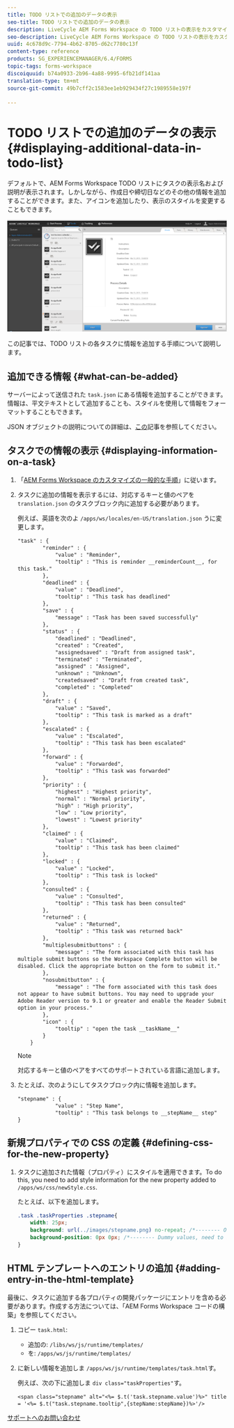```yaml
---
title: TODO リストでの追加のデータの表示
seo-title: TODO リストでの追加のデータの表示
description: LiveCycle AEM Forms Workspace の TODO リストの表示をカスタマイズして、デフォルト以外の情報を表示する方法。
seo-description: LiveCycle AEM Forms Workspace の TODO リストの表示をカスタマイズして、デフォルト以外の情報を表示する方法。
uuid: 4c678d9c-7794-4b62-8705-d62c7780c13f
content-type: reference
products: SG_EXPERIENCEMANAGER/6.4/FORMS
topic-tags: forms-workspace
discoiquuid: b74a0933-2b96-4a88-9995-6fb21df141aa
translation-type: tm+mt
source-git-commit: 49b7cff2c1583ee1eb929434f27c1989558e197f

---
```



# TODO リストでの追加のデータの表示 {#displaying-additional-data-in-todo-list}

デフォルトで、AEM Forms Workspace TODO リストにタスクの表示名および説明が表示されます。しかしながら、作成日や締切日などのその他の情報を追加することができます。また、アイコンを追加したり、表示のスタイルを変更することもできます。

![デフォルト設定を表示する HTML Workspace の「TODO」タブ](assets/html-todo-list.png)

この記事では、TODO リストの各タスクに情報を追加する手順について説明します。

## 追加できる情報 {#what-can-be-added}

サーバーによって送信された `task.json` にある情報を追加することができます。情報は、平文テキストとして追加することも、スタイルを使用して情報をフォーマットすることもできます。

JSON オブジェクトの説明についての詳細は、[この](/help/forms/using/html-workspace-json-object-description.md)記事を参照してください。

## タスクでの情報の表示 {#displaying-information-on-a-task}

1. 「[AEM Forms Workspace のカスタマイズの一般的な手順](/help/forms/using/generic-steps-html-workspace-customization.md)」に従います。
1. タスクに追加の情報を表示するには、対応するキーと値のペアを `translation.json` のタスクブロック内に追加する必要があります。

   例えば、英語を次のよ `/apps/ws/locales/en-US/translation.json` うに変更します。

   ```
   "task" : {
           "reminder" : {
               "value" : "Reminder",
               "tooltip" : "This is reminder __reminderCount__, for this task."
           },
           "deadlined" : {
               "value" : "Deadlined",
               "tooltip" : "This task has deadlined"
           },
           "save" : {
               "message" : "Task has been saved successfully"
           },
           "status" : {
               "deadlined" : "Deadlined",
               "created" : "Created",
               "assignedsaved" : "Draft from assigned task",
               "terminated" : "Terminated",
               "assigned" : "Assigned",
               "unknown" : "Unknown",
               "createdsaved" : "Draft from created task",
               "completed" : "Completed"
           },
           "draft" : {
               "value" : "Saved",
               "tooltip" : "This task is marked as a draft"
           },
           "escalated" : {
               "value" : "Escalated",
               "tooltip" : "This task has been escalated"
           },
           "forward" : {
               "value" : "Forwarded",
               "tooltip" : "This task was forwarded"
           },
           "priority" : {
               "highest" : "Highest priority",
               "normal" : "Normal priority",
               "high" : "High priority",
               "low" : "Low priority",
               "lowest" : "Lowest priority"
           },
           "claimed" : {
               "value" : "Claimed",
               "tooltip" : "This task has been claimed"
           },
           "locked" : {
               "value" : "Locked",
               "tooltip" : "This task is locked"
           },
           "consulted" : {
               "value" : "Consulted",
               "tooltip" : "This task has been consulted"
           },
           "returned" : {
               "value" : "Returned",
               "tooltip" : "This task was returned back"
           },
           "multiplesubmitbuttons" : {
               "message" : "The form associated with this task has multiple submit buttons so the Workspace Complete button will be disabled. Click the appropriate button on the form to submit it."
           },
           "nosubmitbutton" : {
               "message" : "The form associated with this task does not appear to have submit buttons. You may need to upgrade your Adobe Reader version to 9.1 or greater and enable the Reader Submit option in your process."
           },
           "icon" : {
               "tooltip" : "open the task __taskName__"
           }
       }
   ```

   >[!NOTE]
   >
   >対応するキーと値のペアをすべてのサポートされている言語に追加します。

1. たとえば、次のようにしてタスクブロック内に情報を追加します。

   ```
   "stepname" : {
               "value" : "Step Name",
               "tooltip" : "This task belongs to __stepName__ step"
   }
   ```

## 新規プロパティでの CSS の定義 {#defining-css-for-the-new-property}

1. タスクに追加された情報（プロパティ）にスタイルを適用できます。To do this, you need to add style information for the new property added to `/apps/ws/css/newStyle.css`.

   たとえば、以下を追加します。

   ```css
   .task .taskProperties .stepname{
       width: 25px;
       background: url(../images/stepname.png) no-repeat; /*-------- Or just reuse background image / image-sprite defined .task .taskProperties span of style.css---------------------*/
       background-position: 0px 0px; /*-------- Dummy values, need to be configured as per user background image / image-sprite ---------------------*/
   }
   ```

## HTML テンプレートへのエントリの追加 {#adding-entry-in-the-html-template}

最後に、タスクに追加する各プロパティの開発パッケージにエントリを含める必要があります。作成する方法については、「AEM Forms Workspace コードの構築」を参照してください。

1. コピー `task.html`:

   * 追加の: `/libs/ws/js/runtime/templates/`
   * を: `/apps/ws/js/runtime/templates/`

1. に新しい情報を追加しま `/apps/ws/js/runtime/templates/task.html`す。

   例えば、次の下に追加しま `div class="taskProperties"`す。

   ```
   <span class="stepname" alt="<%= $.t('task.stepname.value')%>" title = '<%= $.t("task.stepname.tooltip",{stepName:stepName})%>'/>
   ```

[サポートへのお問い合わせ](https://www.adobe.com/account/sign-in.supportportal.html)
